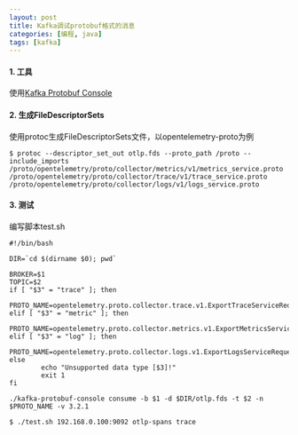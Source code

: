 ```yaml
---
layout: post
title: Kafka调试protobuf格式的消息
categories: [编程, java]
tags: [kafka]
---
```


> 

#### 1. 工具

使用[Kafka Protobuf Console](https://github.com/khorshuheng/kafka-protobuf-console)

#### 2. 生成FileDescriptorSets

使用protoc生成FileDescriptorSets文件，以opentelemetry-proto为例

```
$ protoc --descriptor_set_out otlp.fds --proto_path /proto --include_imports /proto/opentelemetry/proto/collector/metrics/v1/metrics_service.proto /proto/opentelemetry/proto/collector/trace/v1/trace_service.proto /proto/opentelemetry/proto/collector/logs/v1/logs_service.proto
```

#### 3. 测试

编写脚本test.sh

```
#!/bin/bash

DIR=`cd $(dirname $0); pwd`

BROKER=$1
TOPIC=$2
if [ "$3" = "trace" ]; then
        PROTO_NAME=opentelemetry.proto.collector.trace.v1.ExportTraceServiceRequest
elif [ "$3" = "metric" ]; then
        PROTO_NAME=opentelemetry.proto.collector.metrics.v1.ExportMetricsServiceRequest
elif [ "$3" = "log" ]; then
        PROTO_NAME=opentelemetry.proto.collector.logs.v1.ExportLogsServiceRequest
else
        echo "Unsupported data type [$3]!"
        exit 1
fi

./kafka-protobuf-console consume -b $1 -d $DIR/otlp.fds -t $2 -n $PROTO_NAME -v 3.2.1
```

```
$ ./test.sh 192.168.0.100:9092 otlp-spans trace
```